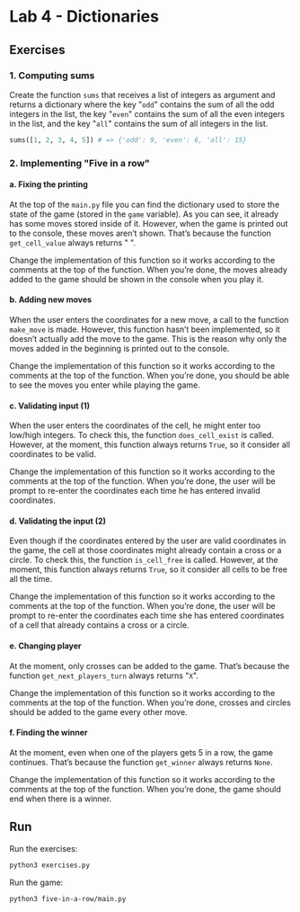 # Lab 4 - Dictionaries

## Exercises

### 1. Computing sums

Create the function `sums` that receives a list of integers as argument and returns a dictionary where the key "`odd`" contains the sum of all the odd integers in the list, the key "`even`" contains the sum of all the even integers in the list, and the key "`all`" contains the sum of all integers in the list.

```python
sums([1, 2, 3, 4, 5]) # => {'odd': 9, 'even': 6, 'all': 15}
```

### 2. Implementing "Five in a row"

#### a. Fixing the printing

At the top of the `main.py` file you can find the dictionary used to store the state of the game (stored in the `game` variable). As you can see, it already has some moves stored inside of it. However, when the game is printed out to the console, these moves aren’t shown. That’s because the function `get_cell_value` always returns " ".

Change the implementation of this function so it works according to the comments at the top of the function. When you’re done, the moves already added to the game should be shown in the console when you play it.

#### b. Adding new moves

When the user enters the coordinates for a new move, a call to the function `make_move` is made. However, this function hasn’t been implemented, so it doesn’t actually add the move to the game. This is the reason why only the moves added in the beginning is printed out to the console.

Change the implementation of this function so it works according to the comments at the top of the function. When you’re done, you should be able to see the moves you enter while playing the game.

#### c. Validating input (1)

When the user enters the coordinates of the cell, he might enter too low/high integers. To check this, the function `does_cell_exist` is called. However, at the moment, this function always returns `True`, so it consider all coordinates to be valid.

Change the implementation of this function so it works according to the comments at the top of the function. When you’re done, the user will be prompt to re-enter the coordinates each time he has entered invalid coordinates.

#### d. Validating the input (2)

Even though if the coordinates entered by the user are valid coordinates in the game, the cell at those coordinates might already contain a cross or a circle. To check this, the function `is_cell_free` is called. However, at the moment, this function always returns `True`, so it consider all cells to be free all the time.

Change the implementation of this function so it works according to the comments at the top of the function. When you’re done, the user will be prompt to re-enter the coordinates each time she has entered coordinates of a cell that already contains a cross or a circle.

#### e. Changing player

At the moment, only crosses can be added to the game. That’s because the function `get_next_players_turn` always returns "`X`".

Change the implementation of this function so it works according to the comments at the top of the function. When you’re done, crosses and circles should be added to the game every other move.

#### f. Finding the winner

At the moment, even when one of the players gets 5 in a row, the game continues. That’s because the function `get_winner` always returns `None`.

Change the implementation of this function so it works according to the comments at the top of the function. When you’re done, the game should end when there is a winner.

## Run

Run the exercises:

```sh
python3 exercises.py
```

Run the game:

```sh
python3 five-in-a-row/main.py
```
